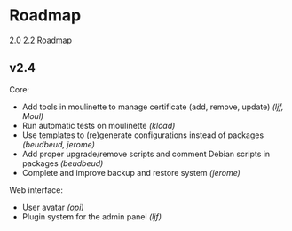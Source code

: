 # Roadmap

<a class="btn btn-lg btn-default" href="/changelog_2_0_en">2.0</a> <a class="btn btn-lg btn-default" href="/changelog_2_2_en">2.2</a> <a class="btn btn-lg btn-default" href="/roadmap_en">Roadmap</a>

## v2.4
Core:
* Add tools in moulinette to manage certificate (add, remove, update) *(ljf, Moul)*
* Run automatic tests on moulinette *(kload)*
* Use templates to (re)generate configurations instead of packages *(beudbeud, jerome)*
* Add proper upgrade/remove scripts and comment Debian scripts in packages *(beudbeud)*
* Complete and improve backup and restore system *(jerome)*

Web interface:
* User avatar *(opi)*
* Plugin system for the admin panel *(ljf)*